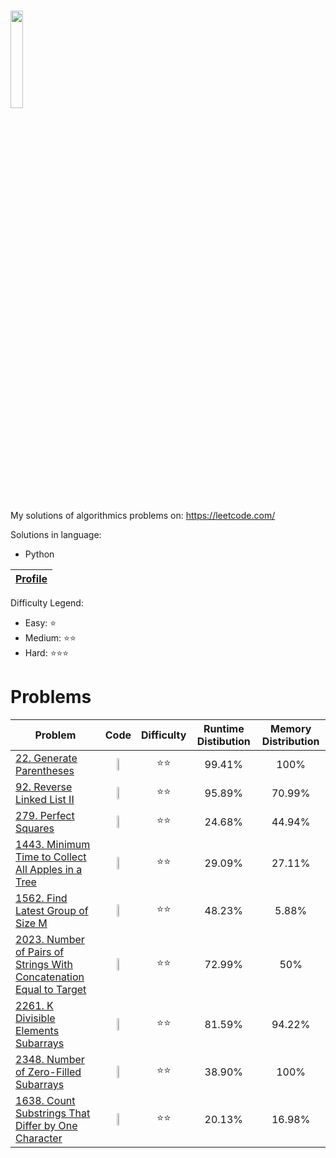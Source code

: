 # <img src="https://leetcode.com/static/webpack_bundles/images/logo-dark.e99485d9b.svg"  width="20%" height="20%"></img>
My solutions of algorithmics problems on: https://leetcode.com/

Solutions in language:
* Python

[Leetcode Profile]:https://leetcode.com/user2261gr/

| [Profile][Leetcode Profile]   |
|-------------------------------|

Difficulty Legend:
* Easy: ⭐
* Medium: ⭐⭐
* Hard: ⭐⭐⭐


# Problems

[22. Generate Parentheses]: https://leetcode.com/problems/generate-parentheses/
[92. Reverse Linked List II]: https://leetcode.com/problems/reverse-linked-list-ii/
[279. Perfect Squares]: https://leetcode.com/problems/perfect-squares/
[1443. Minimum Time to Collect All Apples in a Tree]: https://leetcode.com/problems/minimum-time-to-collect-all-apples-in-a-tree/
[1562. Find Latest Group of Size M]: https://leetcode.com/problems/find-latest-group-of-size-m/
[2023. Number of Pairs of Strings With Concatenation Equal to Target]: https://leetcode.com/problems/number-of-pairs-of-strings-with-concatenation-equal-to-target/
[2261. K Divisible Elements Subarrays]: https://leetcode.com/problems/k-divisible-elements-subarrays/
[2348. Number of Zero-Filled Subarrays]: https://leetcode.com/problems/number-of-zero-filled-subarrays/
[1638. Count Substrings That Differ by One Character]: https://leetcode.com/problems/count-substrings-that-differ-by-one-character/


| Problem |                                                                                                                                                         Code                                                                                                                                                         |     Difficulty      | Runtime Distibution | Memory Distribution |
|---------|:--------------------------------------------------------------------------------------------------------------------------------------------------------------------------------------------------------------------------------------------------------------------------------------------------------------------:|:-------------------:|:-------------------:|:-------------------:|
|[22. Generate Parentheses]|                         <a href="https://github.com/bartlomiej-niemiec/leetcode-solutions/blob/main/Python/22.%20Generate%20Parentheses/generate_parentheses.py"><img src="https://upload.wikimedia.org/wikipedia/commons/c/c3/Python-logo-notext.svg"  width="30%" height="30%"></img></a>                          |     ⭐⭐   |       99.41%        |        100%         |
|[92. Reverse Linked List II]|                      <a href="https://github.com/bartlomiej-niemiec/leetcode-solutions/blob/main/Python/92.%20Reverse%20Linked%20List%20II/reverse_linkedlist_ii.py"><img src="https://upload.wikimedia.org/wikipedia/commons/c/c3/Python-logo-notext.svg"  width="30%" height="30%"></img></a>                      | ⭐⭐ |       95.89%        |       70.99%        |
|[279. Perfect Squares]|                                <a href="https://github.com/bartlomiej-niemiec/leetcode-solutions/blob/main/Python/279.%20Perfect%20Squares/numSquares.py"><img src="https://upload.wikimedia.org/wikipedia/commons/c/c3/Python-logo-notext.svg"  width="30%" height="30%"></img></a>                                 | ⭐⭐ |       24.68%        |       44.94%        |
|[1443. Minimum Time to Collect All Apples in a Tree]|           <a href="https://github.com/bartlomiej-niemiec/leetcode-solutions/blob/main/Python/1443.%20Minimum%20Time%20to%20Collect%20All%20Apples%20in%20a%20Tree/min_time.py"><img src="https://upload.wikimedia.org/wikipedia/commons/c/c3/Python-logo-notext.svg"  width="30%" height="30%"></img></a>            | ⭐⭐ |       29.09%        |       27.11%        |
|[1562. Find Latest Group of Size M]|                   <a href="https://github.com/bartlomiej-niemiec/leetcode-solutions/blob/main/Python/1562.%20Find%20Latest%20Group%20of%20Size%20M/find_latest_step.py"><img src="https://upload.wikimedia.org/wikipedia/commons/c/c3/Python-logo-notext.svg"  width="30%" height="30%"></img></a>                   | ⭐⭐ |       48.23%        |        5.88%        |
|[2023. Number of Pairs of Strings With Concatenation Equal to Target]| <a href="https://github.com/bartlomiej-niemiec/leetcode-solutions/blob/main/Python/2023.%20Number%20of%20Pairs%20of%20Strings%20With%20Concatenation%20Equal%20to%20Target/numOfPairs.py"><img src="https://upload.wikimedia.org/wikipedia/commons/c/c3/Python-logo-notext.svg"  width="30%" height="30%"></img></a> | ⭐⭐ |       72.99%        |         50%         |
|[2261. K Divisible Elements Subarrays]|            <a href="https://github.com/bartlomiej-niemiec/leetcode-solutions/blob/main/Python/2261.%20K%20Divisible%20Elements%20Subarrays/k_divisible_elements_subarrays.py"><img src="https://upload.wikimedia.org/wikipedia/commons/c/c3/Python-logo-notext.svg"  width="30%" height="30%"></img></a>             | ⭐⭐ |       81.59%        |       94.22%        |
|[2348. Number of Zero-Filled Subarrays]|                 <a href="https://github.com/bartlomiej-niemiec/leetcode-solutions/blob/main/Python/2348.%20Number%20of%20Zero-Filled%20Subarrays/zero_filled_subarays.py"><img src="https://upload.wikimedia.org/wikipedia/commons/c/c3/Python-logo-notext.svg"  width="30%" height="30%"></img></a>                 | ⭐⭐ |       38.90%        |        100%         |
|[1638. Count Substrings That Differ by One Character]|         <a href="https://github.com/bartlomiej-niemiec/leetcode-solutions/blob/main/Python/1638.%20Count%20Substrings%20That%20Differ%20by%20One%20Character/countSubstrings.py"><img src="https://upload.wikimedia.org/wikipedia/commons/c/c3/Python-logo-notext.svg"  width="30%" height="30%"></img></a>          | ⭐⭐ |       20.13%        |       16.98%        |
